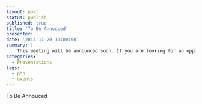 ```yaml
---
layout: post
status: publish
published: true
title: 'To Be Annouced'
presenter:
date: '2014-11-20 19:00:00'
summary: |
    This meeting will be announced soon. If you are looking for an opportunity to speak feel free to checkout the Speaking page.
categories:
  - Presentations
tags:
  - php
  - events
---
```

To Be Annouced